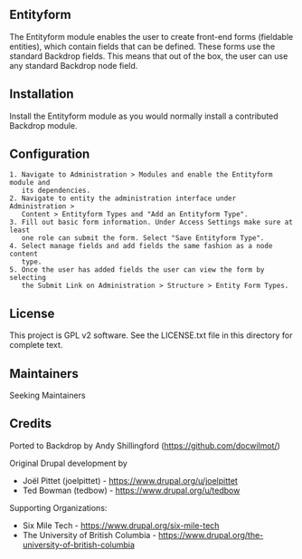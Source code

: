 Entityform
---------------------


The Entityform module enables the user to create front-end forms (fieldable
entities), which contain fields that can be defined. These forms use the
standard Backdrop fields. This means that out of the box, the user can use any
standard Backdrop node field.


Installation
------------

Install the Entityform module as you would normally install a contributed
Backdrop module.


Configuration
--------------

    1. Navigate to Administration > Modules and enable the Entityform module and
       its dependencies.
    2. Navigate to entity the administration interface under Administration >
       Content > Entityform Types and "Add an Entityform Type".
    3. Fill out basic form information. Under Access Settings make sure at least
       one role can submit the form. Select "Save Entityform Type".
    4. Select manage fields and add fields the same fashion as a node content
       type.
    5. Once the user has added fields the user can view the form by selecting
       the Submit Link on Administration > Structure > Entity Form Types.


License
-------

  This project is GPL v2 software. See the LICENSE.txt file in this directory for
  complete text.


Maintainers
-----------

  Seeking Maintainers

Credits
-------

  Ported to Backdrop by Andy Shillingford (https://github.com/docwilmot/)
  
  Original Drupal development by

 * Joël Pittet (joelpittet) - https://www.drupal.org/u/joelpittet
 * Ted Bowman (tedbow) - https://www.drupal.org/u/tedbow

Supporting Organizations:

 * Six Mile Tech - https://www.drupal.org/six-mile-tech
 * The University of British Columbia -
   https://www.drupal.org/the-university-of-british-columbia

